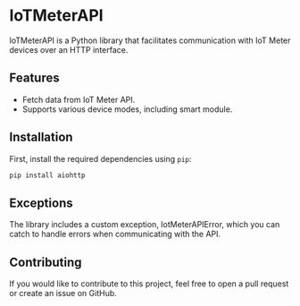# IoTMeterAPI

IoTMeterAPI is a Python library that facilitates communication with IoT Meter devices over an HTTP interface.

## Features

- Fetch data from IoT Meter API.
- Supports various device modes, including smart module.

## Installation

First, install the required dependencies using `pip`:

```bash
pip install aiohttp
```

## Exceptions
The library includes a custom exception, IotMeterAPIError, which you can catch to handle errors when communicating with the API.

## Contributing
If you would like to contribute to this project, feel free to open a pull request or create an issue on GitHub.

